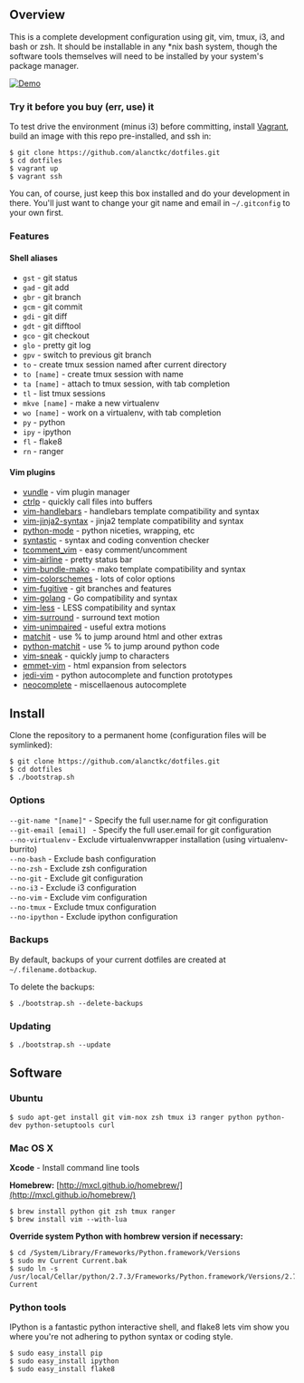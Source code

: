 ## Overview

This is a complete development configuration using git, vim, tmux, i3, and bash or zsh. It should be installable in any *nix bash system, though the software tools themselves will need to be installed by your system's package manager.

[![Demo](http://giant.gfycat.com/PlushCalmFlamingo.gif)](http://gfycat.com/PlushCalmFlamingo)

### Try it before you buy (err, use) it

To test drive the environment (minus i3) before committing, install [Vagrant](http://www.vagrantup.com/), build an image with this repo pre-installed, and ssh in:

    $ git clone https://github.com/alanctkc/dotfiles.git
    $ cd dotfiles
    $ vagrant up
    $ vagrant ssh

You can, of course, just keep this box installed and do your development in there. You'll just want to change your git name and email in `~/.gitconfig` to your own first.

### Features

#### Shell aliases

- `gst` - git status
- `gad` - git add
- `gbr` - git branch
- `gcm` - git commit
- `gdi` - git diff
- `gdt` - git difftool
- `gco` - git checkout
- `glo` - pretty git log
- `gpv` - switch to previous git branch
- `to` - create tmux session named after current directory
- `to [name]` - create tmux session with name
- `ta [name]` - attach to tmux session, with tab completion
- `tl` - list tmux sessions
- `mkve [name]` - make a new virtualenv
- `wo [name]` - work on a virtualenv, with tab completion
- `py` - python
- `ipy` - ipython
- `fl` - flake8
- `rn` - ranger

#### Vim plugins

- [vundle](https://github.com/gmarik/vundle) - vim plugin manager
- [ctrlp](https://github.com/kien/ctrlp.vim) - quickly call files into buffers
- [vim-handlebars](https://github.com/nono/vim-handlebars) - handlebars template compatibility and syntax
- [vim-jinja2-syntax](https://github.com/Glench/Vim-Jinja2-Syntax) - jinja2 template compatibility and syntax
- [python-mode](https://github.com/klen/python-mode) - python niceties, wrapping, etc
- [syntastic](https://github.com/scrooloose/syntastic) - syntax and coding convention checker
- [tcomment_vim](https://github.com/tomtom/tcomment_vim) - easy comment/uncomment
- [vim-airline](https://github.com/bling/vim-airline) - pretty status bar
- [vim-bundle-mako](https://github.com/sophacles/vim-bundle-mako) - mako template compatibility and syntax
- [vim-colorschemes](https://github.com/flazz/vim-colorschemes) - lots of color options
- [vim-fugitive](https://github.com/tpope/vim-fugitive) - git branches and features
- [vim-golang](https://github.com/jnwhiteh/vim-golang) - Go compatibility and syntax
- [vim-less](https://github.com/groenewege/vim-less) - LESS compatibility and syntax
- [vim-surround](https://github.com/tpope/vim-surround) - surround text motion
- [vim-unimpaired](https://github.com/tpope/vim-unimpaired) - useful extra motions
- [matchit](https://github.com/tmhedberg/matchit) - use % to jump around html and other extras
- [python-matchit](https://github.com/voithos/vim-python-matchit) - use % to jump around python code
- [vim-sneak](https://github.com/justinmk/vim-sneak) - quickly jump to characters
- [emmet-vim](https://github.com/mattn/emmet-vim) - html expansion from selectors
- [jedi-vim](https://github.com/davidhalter/jedi-vim) - python autocomplete and function prototypes
- [neocomplete](https://github.com/Shougo/neocomplete.vim) - miscellaenous autocomplete

## Install

Clone the repository to a permanent home (configuration files will be symlinked):

    $ git clone https://github.com/alanctkc/dotfiles.git
    $ cd dotfiles
    $ ./bootstrap.sh

### Options

`--git-name "[name]"` - Specify the full user.name for git configuration  
`--git-email [email] ` - Specify the full user.email for git configuration  
`--no-virtualenv` - Exclude virtualenvwrapper installation (using virtualenv-burrito)  
`--no-bash` - Exclude bash configuration  
`--no-zsh` - Exclude zsh configuration  
`--no-git` - Exclude git configuration  
`--no-i3` - Exclude i3 configuration  
`--no-vim` - Exclude vim configuration  
`--no-tmux` - Exclude tmux configuration  
`--no-ipython` - Exclude ipython configuration  

### Backups

By default, backups of your current dotfiles are created at `~/.filename.dotbackup`.

To delete the backups:

    $ ./bootstrap.sh --delete-backups

### Updating

    $ ./bootstrap.sh --update

## Software

### Ubuntu

    $ sudo apt-get install git vim-nox zsh tmux i3 ranger python python-dev python-setuptools curl

### Mac OS X

**Xcode** - Install command line tools

**Homebrew:** [http://mxcl.github.io/homebrew/](http://mxcl.github.io/homebrew/)

    $ brew install python git zsh tmux ranger
    $ brew install vim --with-lua

**Override system Python with hombrew version if necessary:**

    $ cd /System/Library/Frameworks/Python.framework/Versions
    $ sudo mv Current Current.bak
    $ sudo ln -s /usr/local/Cellar/python/2.7.3/Frameworks/Python.framework/Versions/2.7 Current

### Python tools

IPython is a fantastic python interactive shell, and flake8 lets vim show you where you're not adhering to python syntax or coding style.

    $ sudo easy_install pip
    $ sudo easy_install ipython
    $ sudo easy_install flake8
